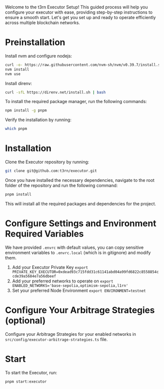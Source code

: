 Welcome to the t3rn Executor Setup! This guided process will help you configure your executor with ease, providing step-by-step instructions to ensure a smooth start. Let's get you set up and ready to operate efficiently across multiple blockchain networks.

# Preinstallation

Install nvm and configure nodejs:

```bash
curl -o- https://raw.githubusercontent.com/nvm-sh/nvm/v0.39.7/install.sh | bash
nvm install
nvm use
```

Install direnv:

```bash
curl -sfL https://direnv.net/install.sh | bash
```

To install the required package manager, run the following commands:

```bash
npm install -g pnpm
```

Verify the installation by running:

```bash
which pnpm
```

# Installation

Clone the Executor repository by running:

```bash
git clone git@github.com:t3rn/executor.git
```

Once you have installed the necessary dependencies, navigate to the root folder of the repository and run the following command:

```bash
pnpm install
```

This will install all the required packages and dependencies for the project.

# Configure Settings and Environment Required Variables

We have provided `.envrc` with default values, you can copy sensitive environment variables to `.envrc.local` (which is in gitignore) and modify them.

1. Add your Executor Private Key `export PRIVATE_KEY_EXECUTOR=0xdead93c715fdd31c61141abd04a99fd6822c8558854ccde39a5684e7a56dbeef`
2. Add your preferred networks to operate on `export ENABLED_NETWORKS='base-sepolia,optimism-sepolia,l1rn'`
3. Set your preferred Node Environment `export ENVIRONMENT=testnet`

# Configure Your Arbitrage Strategies (optional)

Configure your Arbitrage Strategies for your enabled networks in `src/config/executor-arbitrage-strategies.ts` file.

# Start

To start the Executor, run:

```bash
pnpm start:executor
```